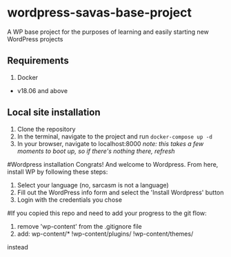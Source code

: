 # wordpress-savas-base-project
A WP base project for the purposes of learning and easily starting new WordPress projects

## Requirements
1. Docker
  * v18.06 and above

## Local site installation
1. Clone the repository
2. In the terminal, navigate to the project and run `docker-compose up -d`
3. In your browser, navigate to localhost:8000
*note: this takes a few moments to boot up, so if there's nothing there, refresh*

#Wordpress installation
Congrats! And welcome to Wordpress. From here, install WP by following these steps:
1. Select your language (no, sarcasm is not a language)
2. Fill out the WordPress info form and select the 'Install Wordpress' button
3. Login with the credentials you chose

#If you copied this repo and need to add your progress to the git flow:
1. remove 'wp-content' from the .gitignore file
2. add:
wp-content/*
!wp-content/plugins/
!wp-content/themes/

instead
